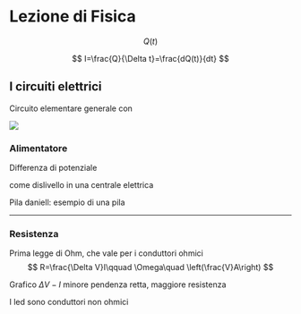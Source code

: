 # Lezione di Fisica


$$
Q(t)
$$


$$
I=\frac{Q}{\Delta t}=\frac{dQ(t)}{dt}
$$


## I circuiti elettrici

Circuito elementare generale con 


![](https://i.imgur.com/uq9vuK7.jpg)

### Alimentatore

Differenza di potenziale


come dislivello in una centrale elettrica


Pila daniell: esempio di una pila


---
### Resistenza


Prima legge di Ohm, che vale per i conduttori ohmici
$$
R=\frac{\Delta V}I\qquad \Omega\quad \left(\frac{V}A\right)
$$


Grafico $\Delta V-I$
minore pendenza retta, maggiore resistenza


I led sono conduttori non ohmici
<!--stackedit_data:
eyJoaXN0b3J5IjpbLTE5NDg4NTkwMDIsOTg2NzI1NjZdfQ==
-->